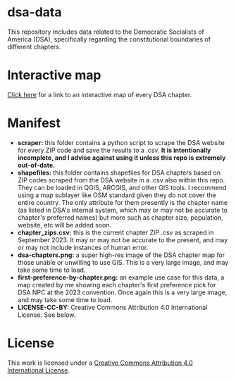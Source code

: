 # dsa-data

This repository includes data related to the Democratic Socialists of America (DSA), specifically regarding the constitutional boundaries of different chapters.

# Interactive map
[Click here](https://ndr.sn/dsa-atlas/) for a link to an interactive map of every DSA chapter.

# Manifest

- **scraper:** this folder contains a python script to scrape the DSA website for every ZIP code and save the results to a .csv. **It is intentionally incomplete, and I advise against using it unless this repo is extremely out-of-date.**
- **shapefiles:** this folder contains shapefiles for DSA chapters based on ZIP codes scraped from the DSA website in a .csv also within this repo. They can be loaded in QGIS, ARCGIS, and other GIS tools. I recommend using a map sublayer like OSM standard given they do not cover the entire country. The only attribute for them presently is the chapter name (as listed in DSA's internal system, which may or may not be accurate to chapter's preferred names) but more such as chapter size, population, website, etc will be added soon.
- **chapter_zips.csv:** this is the current chapter ZIP .csv as scraped in September 2023. It may or may not be accurate to the present, and may or may not include instances of human error.
- **dsa-chapters.png:** a super high-res image of the DSA chapter map for those unable or unwilling to use GIS. This is a very large image, and may take some time to load.
- **first-preference-by-chapter.png:** an example use case for this data, a map created by me showing each chapter's first preference pick for DSA NPC at the 2023 convention. Once again this is a very large image, and may take some time to load.
- **LICENSE-CC-BY:** Creative Commons Attribution 4.0 International License. See below.

# License
This work is licensed under a [Creative Commons Attribution 4.0 International License](http://creativecommons.org/licenses/by/4.0/).